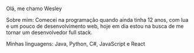 Olá, me chamo Wesley

Sobre mim: Comecei na programação quando ainda tinha 12 anos, com lua e um pouco de desenvolvimento web, hoje em dia estou na busca de me tornar um desenvolvedor full stack.

Minhas linguagens: Java, Python, C#, JavaScript e React
